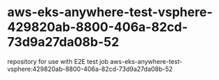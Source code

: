 # aws-eks-anywhere-test-vsphere-429820ab-8800-406a-82cd-73d9a27da08b-52
repository for use with E2E test job aws-eks-anywhere-test-vsphere:429820ab-8800-406a-82cd-73d9a27da08b-52

